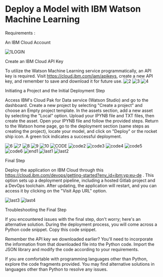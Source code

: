 <html>
<body>
    <div class="container">
        <h1 class="title">Deploy a Model with IBM Watson Machine Learning</h1>
        <div class="section">
            <div class="section-title">Requirements : </div>
            <div class="section-content">
                <p>An IBM Cloud Account </p>
                
![1LOGIN](https://github.com/inessElahchaichi/DeploymentIBM/assets/115805947/abeb4de5-45da-425c-998d-e241cb936efa)
            </div>
        </div>
        <div class="section">
            <div class="section-title">Create an IBM Cloud API Key</div>
            <div class="section-content">
                <p>To utilize the Watson Machine Learning service programmatically, an API key is required. Visit https://cloud.ibm.com/iam/apikeys, create a new API key, and remember to save and download it for future use.
                ![2](https://github.com/inessElahchaichi/DeploymentIBM/assets/115805947/9dcd7884-1ad8-49d1-b8a8-bf5f136a0679)
                ![3](https://github.com/inessElahchaichi/DeploymentIBM/assets/115805947/15ea3fc8-c385-486b-a1ed-049b5a64afea)
                ![4](https://github.com/inessElahchaichi/DeploymentIBM/assets/115805947/7225353b-de83-44f2-a615-cc3e5b9f3ce1)
                </p>
            </div>
        </div>
        <div class="section">
            <div class="section-title">Initiating a Project and the Initial Deployment Step</div>
            <div class="section-content">
                <p>Access IBM's Cloud Pak for Data service (Watson Studio) and go to the dashboard. Create a new project by selecting "Create a project" and choose an Empty project template. In the assets section, add a new asset by selecting the "Local"
                    option. Upload your IPYNB file and TXT files, then create the asset. Open your IPYNB file and follow the provided steps. Return to the Watson home page, go to the deployment section (same steps as creating the project), locate your
                    model, and click on "Deploy" or the rocket ship icon. A green tick indicates a successful deployment.</p>

![6](https://github.com/inessElahchaichi/DeploymentIBM/assets/115805947/ff57120d-4de9-4924-b262-f4e57ad4be95)
![7](https://github.com/inessElahchaichi/DeploymentIBM/assets/115805947/3e4f0868-6c6b-4753-978c-d4baf4b5c4a9)
![8](https://github.com/inessElahchaichi/DeploymentIBM/assets/115805947/4ea2f854-2795-417d-a94b-400e3d2c558a)
![9](https://github.com/inessElahchaichi/DeploymentIBM/assets/115805947/4942791e-e5d1-428e-9f0e-6af6a424b945)
![10](https://github.com/inessElahchaichi/DeploymentIBM/assets/115805947/dbeac583-e7e5-4ec7-afc6-516ccf81f558)
![CODE](https://github.com/inessElahchaichi/DeploymentIBM/assets/115805947/f364ab3d-954e-4328-a845-f04885ea7bad)
![code2](https://github.com/inessElahchaichi/DeploymentIBM/assets/115805947/490c3afc-2da6-41e2-9ee0-a29c73189df0)
![code3](https://github.com/inessElahchaichi/DeploymentIBM/assets/115805947/fe3d67a2-84ee-4825-8f2c-3a70526b829b)
![code4](https://github.com/inessElahchaichi/DeploymentIBM/assets/115805947/73f0216e-e7fa-476e-9deb-dece3cdca19a)
![code5](https://github.com/inessElahchaichi/DeploymentIBM/assets/115805947/e5463059-96cf-4a4b-a1d1-0a1e70b4fca6)
![code6](https://github.com/inessElahchaichi/DeploymentIBM/assets/115805947/5878a46f-b755-4102-a6d1-41e347ad9b16)
![end1](https://github.com/inessElahchaichi/DeploymentIBM/assets/115805947/a02a8171-9e99-4022-901d-043c192868c3)
![last1](https://github.com/inessElahchaichi/DeploymentIBM/assets/115805947/8fdfe75f-715c-48d0-9e6e-dd5e55f13028)
![last2](https://github.com/inessElahchaichi/DeploymentIBM/assets/115805947/95d52eab-59ed-4aff-a8fe-952ba8e6632b)
            </div>
        </div>
        <div class="section">
            <div class="section-title">Final Step</div>
            <div class="section-content">
                <p>Deploy the application on IBM Cloud through this https://cloud.ibm.com/devops/getting-started?env_id=ibm:yp:eu-de . This option sets up a deployment pipeline, including a hosted Gitlab project and a DevOps toolchain. After updating, the application will restart, and you can access it by clicking on the "Visit App URL" option.</p>

![last3](https://github.com/inessElahchaichi/DeploymentIBM/assets/115805947/b990ed27-144f-4253-9abd-76dd93393976)
![last4](https://github.com/inessElahchaichi/DeploymentIBM/assets/115805947/7aeb8e30-b500-47f3-bec2-7f5598329a7b)
            </div>
        </div>
    </div>
<div class="section">
    <div class="section-title">Troubleshooting the Final Step </div>
    <div class="section-content">
        <p>If you encountered issues with the final step, don't worry; here's an alternative solution. During the deployment process, you will come across a Python code snippet. Copy this code snippet.</p>
        <p>Remember the API key we downloaded earlier? You'll need to incorporate the information from that downloaded file into the Python code. Import the JSON library and modify the code according to your requirements.</p>
        <p>If you are comfortable with programming languages other than Python, explore the code fragments provided. You may find alternative solutions in languages other than Python to resolve any issues.</p>
    </div>
</div>    
</body>
</html>
